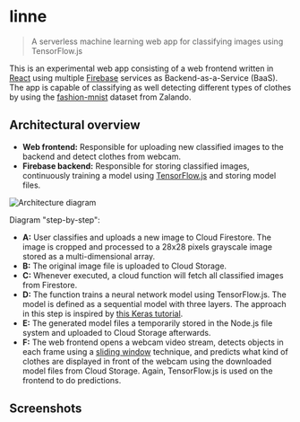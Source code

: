 # linne

> A serverless machine learning web app for classifying images using TensorFlow.js

This is an experimental web app consisting of a web frontend written in [React](https://reactjs.org/) using multiple [Firebase](https://firebase.google.com/) services as Backend-as-a-Service (BaaS). The app is capable of classifying as well detecting different types of clothes by using the [fashion-mnist](https://github.com/zalandoresearch/fashion-mnist) dataset from Zalando.

## Architectural overview

* **Web frontend:** Responsible for uploading new classified images to the backend and detect clothes from webcam.
* **Firebase backend:** Responsible for storing classified images, continuously training a model using [TensorFlow.js](https://js.tensorflow.org/) and storing model files.
 
![Architecture diagram](https://sappy.dk/billeder/serverless-ml-architecture.png)

Diagram "step-by-step":

* **A:** User classifies and uploads a new image to Cloud Firestore. The image is cropped and processed to a 28x28 pixels grayscale image stored as a multi-dimensional array.
* **B:** The original image file is uploaded to Cloud Storage.
* **C:** Whenever executed, a cloud function will fetch all classified images from Firestore.
* **D:** The function trains a neural network model using TensorFlow.js. The model is defined as a sequential model with three layers. The approach in this step is inspired by [this Keras tutorial](https://www.tensorflow.org/tutorials/keras/basic_classification).
* **E:** The generated model files a temporarily stored in the Node.js file system and uploaded to Cloud Storage afterwards.
* **F:** The web frontend opens a webcam video stream, detects objects in each frame using a [sliding window](https://datalya.com/blog/machine-learning/object-detection-with-sliding-window-algorithm) technique, and predicts what kind of clothes are displayed in front of the webcam using the downloaded model files from Cloud Storage. Again, TensorFlow.js is used on the frontend to do predictions.

## Screenshots

